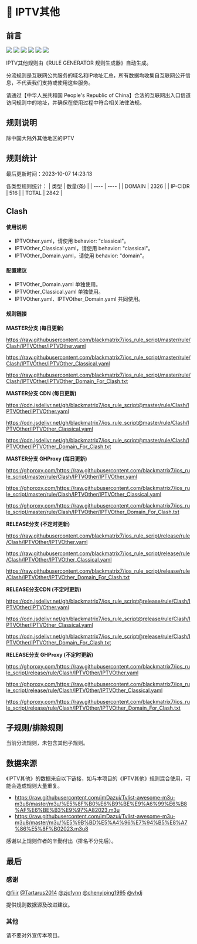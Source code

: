 # 🧸 IPTV其他

## 前言

![](https://shields.io/badge/-移除重复规则-ff69b4) ![](https://shields.io/badge/-DOMAIN与DOMAIN--SUFFIX合并-green) ![](https://shields.io/badge/-DOMAIN--SUFFIX间合并-critical) ![](https://shields.io/badge/-DOMAIN与DOMAIN--KEYWORD合并-9cf) ![](https://shields.io/badge/-DOMAIN--SUFFIX与DOMAIN--KEYWORD合并-blue) ![](https://shields.io/badge/-IP--CIDR(6)合并-blueviolet) 

IPTV其他规则由《RULE GENERATOR 规则生成器》自动生成。

分流规则是互联网公共服务的域名和IP地址汇总，所有数据均收集自互联网公开信息，不代表我们支持或使用这些服务。

请通过【中华人民共和国 People's Republic of China】合法的互联网出入口信道访问规则中的地址，并确保在使用过程中符合相关法律法规。

## 规则说明
除中国大陆外其他地区的IPTV

## 规则统计

最后更新时间：2023-10-07 14:23:13

各类型规则统计：
| 类型 | 数量(条)  | 
| ---- | ----  |
| DOMAIN | 2326  | 
| IP-CIDR | 516  | 
| TOTAL | 2842  | 


## Clash 

#### 使用说明
- IPTVOther.yaml，请使用 behavior: "classical"。
- IPTVOther_Classical.yaml，请使用 behavior: "classical"。
- IPTVOther_Domain.yaml，请使用 behavior: "domain"。

#### 配置建议
- IPTVOther_Domain.yaml 单独使用。
- IPTVOther_Classical.yaml 单独使用。
- IPTVOther.yaml、IPTVOther_Domain.yaml 共同使用。

#### 规则链接
**MASTER分支 (每日更新)**

https://raw.githubusercontent.com/blackmatrix7/ios_rule_script/master/rule/Clash/IPTVOther/IPTVOther.yaml

https://raw.githubusercontent.com/blackmatrix7/ios_rule_script/master/rule/Clash/IPTVOther/IPTVOther_Classical.yaml

https://raw.githubusercontent.com/blackmatrix7/ios_rule_script/master/rule/Clash/IPTVOther/IPTVOther_Domain_For_Clash.txt

**MASTER分支 CDN (每日更新)**

https://cdn.jsdelivr.net/gh/blackmatrix7/ios_rule_script@master/rule/Clash/IPTVOther/IPTVOther.yaml

https://cdn.jsdelivr.net/gh/blackmatrix7/ios_rule_script@master/rule/Clash/IPTVOther/IPTVOther_Classical.yaml

https://cdn.jsdelivr.net/gh/blackmatrix7/ios_rule_script@master/rule/Clash/IPTVOther/IPTVOther_Domain_For_Clash.txt

**MASTER分支 GHProxy (每日更新)**

https://ghproxy.com/https://raw.githubusercontent.com/blackmatrix7/ios_rule_script/master/rule/Clash/IPTVOther/IPTVOther.yaml

https://ghproxy.com/https://raw.githubusercontent.com/blackmatrix7/ios_rule_script/master/rule/Clash/IPTVOther/IPTVOther_Classical.yaml

https://ghproxy.com/https://raw.githubusercontent.com/blackmatrix7/ios_rule_script/master/rule/Clash/IPTVOther/IPTVOther_Domain_For_Clash.txt

**RELEASE分支 (不定时更新)**

https://raw.githubusercontent.com/blackmatrix7/ios_rule_script/release/rule/Clash/IPTVOther/IPTVOther.yaml

https://raw.githubusercontent.com/blackmatrix7/ios_rule_script/release/rule/Clash/IPTVOther/IPTVOther_Classical.yaml

https://raw.githubusercontent.com/blackmatrix7/ios_rule_script/release/rule/Clash/IPTVOther/IPTVOther_Domain_For_Clash.txt

**RELEASE分支CDN (不定时更新)**

https://cdn.jsdelivr.net/gh/blackmatrix7/ios_rule_script@release/rule/Clash/IPTVOther/IPTVOther.yaml

https://cdn.jsdelivr.net/gh/blackmatrix7/ios_rule_script@release/rule/Clash/IPTVOther/IPTVOther_Classical.yaml

https://cdn.jsdelivr.net/gh/blackmatrix7/ios_rule_script@release/rule/Clash/IPTVOther/IPTVOther_Domain_For_Clash.txt

**RELEASE分支 GHProxy (不定时更新)**

https://ghproxy.com/https://raw.githubusercontent.com/blackmatrix7/ios_rule_script/release/rule/Clash/IPTVOther/IPTVOther.yaml

https://ghproxy.com/https://raw.githubusercontent.com/blackmatrix7/ios_rule_script/release/rule/Clash/IPTVOther/IPTVOther_Classical.yaml

https://ghproxy.com/https://raw.githubusercontent.com/blackmatrix7/ios_rule_script/release/rule/Clash/IPTVOther/IPTVOther_Domain_For_Clash.txt

## 子规则/排除规则


当前分流规则，未包含其他子规则。

## 数据来源

《IPTV其他》的数据来自以下链接，如与本项目的《IPTV其他》规则混合使用，可能会造成规则大量重复。

- https://raw.githubusercontent.com/imDazui/Tvlist-awesome-m3u-m3u8/master/m3u/%E5%8F%B0%E6%B9%BE%E9%A6%99%E6%B8%AF%E6%BE%B3%E9%97%A82023.m3u
- https://raw.githubusercontent.com/imDazui/Tvlist-awesome-m3u-m3u8/master/m3u/%E5%9B%BD%E5%A4%96%E7%94%B5%E8%A7%86%E5%8F%B02023.m3u8


感谢以上规则作者的辛勤付出（排名不分先后）。

## 最后

### 感谢

[@fiiir](https://github.com/fiiir) [@Tartarus2014](https://github.com/Tartarus2014) [@zjcfynn](https://github.com/zjcfynn) [@chenyiping1995](https://github.com/chenyiping1995) [@vhdj](https://github.com/vhdj)

提供规则数据源及改进建议。

### 其他

请不要对外宣传本项目。